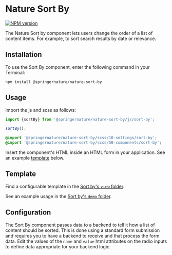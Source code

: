 # Nature Sort By

[![NPM version][badge-npm]][info-npm]

The Nature Sort by component lets users change the order of a list of content items. For example, to sort search results by date or relevance.

## Installation

To use the Sort By component, enter the following command in your Terminal:

```
npm install @springernature/nature-sort-by
```

## Usage

Import the js and scss as follows:

```js
import {sortBy} from '@springernature/nature-sort-by/js/sort-by';

sortBy();
```

```scss
@import '@springernature/nature-sort-by/scss/10-settings/sort-by';
@import '@springernature/nature-sort-by/scss/50-components/sort-by';
```

Insert the component's HTML inside an HTML form in your application. See an example [template](#template) below.

## Template

Find a configurable template in the [Sort by's `view` folder](https://github.com/springernature/frontend-toolkits/blob/master/toolkits/nature/packages/nature-sort-by/view/sort-by.hbs). 

See an example usage in the [Sort by's `demo` folder](https://github.com/springernature/frontend-toolkits/blob/master/toolkits/nature/packages/nature-sort-by/demo/dist/index.html).

[info-npm]: https://www.npmjs.com/package/@springernature/nature-sort-by
[badge-npm]: https://img.shields.io/npm/v/@springernature/nature-sort-by.svg


## Configuration

The Sort By component passes data to a backend to tell it how a list of content should be sorted. This is done using a standard form submission and requires you to have a backend to receive and that process the form data. Edit the values of the `name` and `value` html attributes on the radio inputs to define data appropriate for your backend logic.